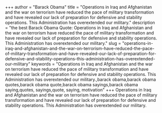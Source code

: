 +++
author = "Barack Obama"
title = "Operations in Iraq and Afghanistan and the war on terrorism have reduced the pace of military transformation and have revealed our lack of preparation for defensive and stability operations. This Administration has overextended our military."
description = "the best Barack Obama Quote: Operations in Iraq and Afghanistan and the war on terrorism have reduced the pace of military transformation and have revealed our lack of preparation for defensive and stability operations. This Administration has overextended our military."
slug = "operations-in-iraq-and-afghanistan-and-the-war-on-terrorism-have-reduced-the-pace-of-military-transformation-and-have-revealed-our-lack-of-preparation-for-defensive-and-stability-operations-this-administration-has-overextended-our-military"
keywords = "Operations in Iraq and Afghanistan and the war on terrorism have reduced the pace of military transformation and have revealed our lack of preparation for defensive and stability operations. This Administration has overextended our military.,barack obama,barack obama quotes,barack obama quote,barack obama sayings,barack obama saying,quotes, sayings,quote, saying, motivation"
+++
Operations in Iraq and Afghanistan and the war on terrorism have reduced the pace of military transformation and have revealed our lack of preparation for defensive and stability operations. This Administration has overextended our military.
